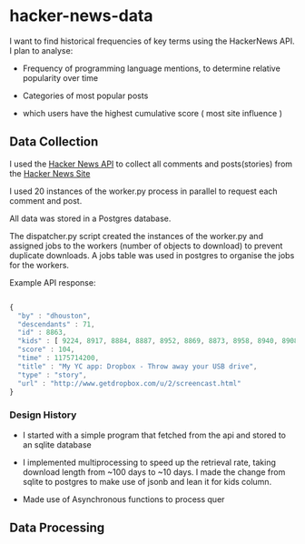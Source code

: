 # hacker-news-data

I want to find historical frequencies of key terms using the HackerNews API. I plan to analyse:

- Frequency of programming language mentions, to determine relative popularity over time

- Categories of most popular posts

- which users have the highest cumulative score ( most site influence )


## Data Collection


I used the [Hacker News API](https://github.com/HackerNews/API) to collect all comments and posts(stories) from the [Hacker News Site](news.ycombinator.com)

I used 20 instances of the worker.py process in parallel to request each comment and post.

All data was stored in a Postgres database. 

The dispatcher.py script created the instances of the worker.py and assigned jobs to the workers (number of objects to download) to prevent duplicate downloads. A jobs table was used in postgres to organise the jobs for the workers.

Example API response:

```js

{
  "by" : "dhouston",
  "descendants" : 71,
  "id" : 8863,
  "kids" : [ 9224, 8917, 8884, 8887, 8952, 8869, 8873, 8958, 8940, 8908, 9005, 9671, 9067, 9055, 8865, 8881, 8872, 8955, 10403, 8903, 8928, 9125, 8998, 8901, 8902, 8907, 8894, 8870, 8878, 8980, 8934, 8943, 8876 ],
  "score" : 104,
  "time" : 1175714200,
  "title" : "My YC app: Dropbox - Throw away your USB drive",
  "type" : "story",
  "url" : "http://www.getdropbox.com/u/2/screencast.html"
}

```

### Design History

- I started with a simple program that fetched from the api and stored to an sqlite database

- I implemented multiprocessing to speed up the retrieval rate, taking download length from ~100 days to ~10 days. I made the change from sqlite to postgres to make use of jsonb and lean it for kids column.

- Made use of Asynchronous functions to process quer

## Data Processing





